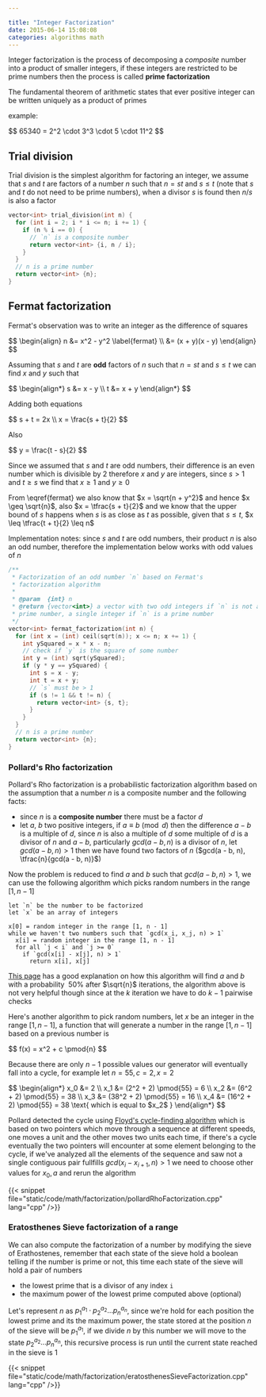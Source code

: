 ```yaml
---

title: "Integer Factorization"
date: 2015-06-14 15:08:08
categories: algorithms math
---
```


Integer factorization is the process of decomposing a *composite* number into a product of smaller integers, if these integers are restricted to be prime numbers then the process is called **prime factorization**

The fundamental theorem of arithmetic states that ever positive integer can be written uniquely as a product of primes

example:

<div>$$
65340 = 2^2 \cdot 3^3 \cdot 5 \cdot 11^2
$$</div>

## Trial division

Trial division is the simplest algorithm for factoring an integer, we assume that $s$ and $t$ are factors of a number $n$ such that $n = st$ and $s \leq t$ (note that $s$ and $t$ do not need to be prime numbers), when a divisor $s$ is found then $n / s$ is also a factor

```cpp
vector<int> trial_division(int n) {
  for (int i = 2; i * i <= n; i += 1) {
    if (n % i == 0) {
      // `n` is a composite number
      return vector<int> {i, n / i};
    }
  }
  // n is a prime number
  return vector<int> {n};
}
```

## Fermat factorization

Fermat's observation was to write an integer as the difference of squares

<div>$$
\begin{align}
n &= x^2 - y^2 \label{fermat} \\
&= (x + y)(x - y)
\end{align}
$$</div>

Assuming that $s$ and $t$ are **odd** factors of $n$ such that $n = st$ and $s \leq t$ we can find $x$ and $y$ such that

<div>$$
\begin{align*}
s &= x - y \\
t &= x + y
\end{align*}
$$</div>

Adding both equations

<div>$$
s + t = 2x \\
x = \frac{s + t}{2}
$$</div>

Also

<div>$$
y = \frac{t - s}{2}
$$</div>

Since we assumed that $s$ and $t$ are odd numbers, their difference is an even number which is divisible by $2$ therefore $x$ and $y$ are integers, since $s > 1$ and $t \geq s$ we find that $x \geq 1$ and $y \geq 0$

From \eqref{fermat} we also know that $x = \sqrt{n + y^2}$ and hence $x \geq \sqrt{n}$, also $x = \tfrac{s + t}{2}$ and we know that the upper bound of $s$ happens when $s$ is as close as $t$ as possible, given that $s \leq t$, $x \leq \tfrac{t + t}{2} \leq n$

Implementation notes: since $s$ and $t$ are odd numbers, their product $n$ is also an odd number, therefore the implementation below works with odd values of $n$

```cpp
/**
 * Factorization of an odd number `n` based on Fermat's
 * factorization algorithm
 *
 * @param  {int} n
 * @return {vector<int>} a vector with two odd integers if `n` is not a
 * prime number, a single integer if `n` is a prime number
 */
vector<int> fermat_factorization(int n) {
  for (int x = (int) ceil(sqrt(n)); x <= n; x += 1) {
    int ySquared = x * x - n;
    // check if `y` is the square of some number
    int y = (int) sqrt(ySquared);
    if (y * y == ySquared) {
      int s = x - y;
      int t = x + y;
      // `s` must be > 1
      if (s != 1 && t != n) {
        return vector<int> {s, t};
      }
    }
  }
  // n is a prime number
  return vector<int> {n};
}
```

### Pollard's Rho factorization

Pollard's Rho factorization is a probabilistic factorization algorithm based on the assumption that a number $n$ is a composite number and the following facts:

- since $n$ is a **composite number** there must be a factor $d$
- let $a$, $b$ two positive integers, if $a \equiv b \pmod{d}$ then the difference $a - b$ is a multiple of $d$, since $n$ is also a multiple of $d$ some multiple of $d$ is a divisor of $n$ and $a - b$, particularly $gcd(a - b, n)$ is a divisor of $n$, let $gcd(a - b, n) > 1$ then we have found two factors of $n$ ($gcd(a - b, n), \tfrac{n}{gcd(a - b, n)}$)

Now the problem is reduced to find $a$ and $b$ such that $gcd(a - b, n) > 1$, we can use the following algorithm which picks random numbers in the range $[1, n - 1]$

```text
let `n` be the number to be factorized
let `x` be an array of integers

x[0] = random integer in the range [1, n - 1]
while we haven't two numbers such that `gcd(x_i, x_j, n) > 1`
  x[i] = random integer in the range [1, n - 1]
  for all `j < i` and `j >= 0`
    if `gcd(x[i] - x[j], n) > 1`
      return x[i], x[j]
```

[This page](http://www.cs.colorado.edu/~srirams/classes/doku.php/pollard_rho_tutorial) has a good explanation on how this algorithm will find $a$ and $b$ with a probability $~50\%$ after $\sqrt{n}$ iterations, the algorithm above is not very helpful though since at the $k$ iteration we have to do $k - 1$ pairwise checks

Here's another algorithm to pick random numbers, let $x$ be an integer in the range $[1, n - 1]$, a function that will generate a number in the range $[1, n - 1]$ based on a previous number is

<div>$$
f(x) = x^2 + c \pmod{n}
$$</div>

Because there are only $n - 1$ possible values our generator will eventually fall into a cycle, for example let $n = 55, c = 2, x = 2$

<div>$$
\begin{align*}
x_0 &= 2 \\
x_1 &= (2^2 + 2) \pmod{55} = 6 \\
x_2 &= (6^2 + 2) \pmod{55} = 38 \\
x_3 &= (38^2 + 2) \pmod{55} = 16 \\
x_4 &= (16^2 + 2) \pmod{55} = 38 \text{ which is equal to $x_2$ }
\end{align*}
$$</div>

Pollard detected the cycle using [Floyd's cycle-finding algorithm](https://www.wikiwand.com/en/Cycle_detection#/Tortoise_and_hare) which is based on two pointers which move through a sequence at different speeds, one moves a unit and the other moves two units each time, if there's a cycle eventually the two pointers will encounter at some element belonging to the cycle, if we've analyzed all the elements of the sequence and saw not a single contiguous pair fullfills $gcd(x_i - x_{i + 1}, n) > 1$ we need to choose other values for $x_0, a$ and rerun the algorithm

{{< snippet file="static/code/math/factorization/pollardRhoFactorization.cpp" lang="cpp" />}}

### Eratosthenes Sieve factorization of a range

We can also compute the factorization of a number by modifying the sieve of Erathostenes, remember that each state of the sieve hold a boolean telling if the number is prime or not, this time each state of the sieve will hold a pair of numbers

- the lowest prime that is a divisor of any index `i`
- the maximum power of the lowest prime computed above (optional)

Let's represent $n$ as $p_1^{a_1} \cdot p_2^{a_2} \ldots p_n^{a_n}$, since we're hold for each position the lowest prime and its the maximum power, the state stored at the position $n$ of the sieve will be $p_1^{a_1}$, if we divide $n$ by this number we will move to the state $p_2^{a_2} \ldots p_n^{a_n}$, this recursive process is run until the current state reached in the sieve is $1$

{{< snippet file="static/code/math/factorization/eratosthenesSieveFactorization.cpp" lang="cpp" />}}

